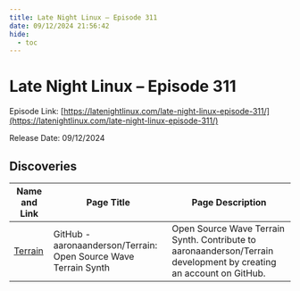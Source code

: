 ```yaml
---
title: Late Night Linux – Episode 311
date: 09/12/2024 21:56:42
hide:
  - toc
---
```


# Late Night Linux – Episode 311

Episode Link: [https://latenightlinux.com/late-night-linux-episode-311/](https://latenightlinux.com/late-night-linux-episode-311/)

Release Date: 09/12/2024

## Discoveries

| Name and Link | Page Title | Page Description |
| ------------- | ---------- | ---------------- |
| [Terrain](https://github.com/aaronaanderson/Terrain) | GitHub - aaronaanderson/Terrain: Open Source Wave Terrain Synth | Open Source Wave Terrain Synth. Contribute to aaronaanderson/Terrain development by creating an account on GitHub. |
